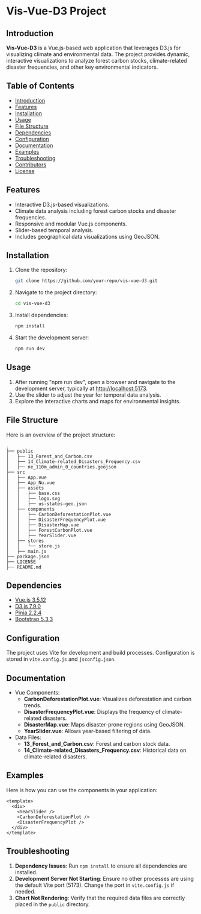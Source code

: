 
# Vis-Vue-D3 Project

## Introduction
**Vis-Vue-D3** is a Vue.js-based web application that leverages D3.js for visualizing climate and environmental data. The project provides dynamic, interactive visualizations to analyze forest carbon stocks, climate-related disaster frequencies, and other key environmental indicators.

## Table of Contents
- [Introduction](#introduction)
- [Features](#features)
- [Installation](#installation)
- [Usage](#usage)
- [File Structure](#file-structure)
- [Dependencies](#dependencies)
- [Configuration](#configuration)
- [Documentation](#documentation)
- [Examples](#examples)
- [Troubleshooting](#troubleshooting)
- [Contributors](#contributors)
- [License](#license)

## Features
- Interactive D3.js-based visualizations.
- Climate data analysis including forest carbon stocks and disaster frequencies.
- Responsive and modular Vue.js components.
- Slider-based temporal analysis.
- Includes geographical data visualizations using GeoJSON.

## Installation
1. Clone the repository:
   ```bash
   git clone https://github.com/your-repo/vis-vue-d3.git
   ```
2. Navigate to the project directory:
   ```bash
   cd vis-vue-d3
   ```
3. Install dependencies:
   ```bash
   npm install
   ```
4. Start the development server:
   ```bash
   npm run dev
   ```

## Usage
1. After running "npm run dev", open a browser and navigate to the development server, typically at [http://localhost:5173](http://localhost:5173).
2. Use the slider to adjust the year for temporal data analysis.
3. Explore the interactive charts and maps for environmental insights.

## File Structure
Here is an overview of the project structure:
```
.
├── public
│   ├── 13_Forest_and_Carbon.csv
│   ├── 14_Climate-related_Disasters_Frequency.csv
│   ├── ne_110m_admin_0_countries.geojson
├── src
│   ├── App.vue
│   ├── App_Nu.vue
│   ├── assets
│   │   ├── base.css
│   │   ├── logo.svg
│   │   ├── us-states-geo.json
│   ├── components
│   │   ├── CarbonDeforestationPlot.vue
│   │   ├── DisasterFrequencyPlot.vue
│   │   ├── DisasterMap.vue
│   │   ├── ForestCarbonPlot.vue
│   │   ├── YearSlider.vue
│   ├── stores
│   │   └── store.js
│   ├── main.js
├── package.json
├── LICENSE
├── README.md
```

## Dependencies
- [Vue.js 3.5.12](https://vuejs.org/)
- [D3.js 7.9.0](https://d3js.org/)
- [Pinia 2.2.4](https://pinia.vuejs.org/)
- [Bootstrap 5.3.3](https://getbootstrap.com/)

## Configuration
The project uses Vite for development and build processes. Configuration is stored in `vite.config.js` and `jsconfig.json`.

## Documentation
- Vue Components:
  - **CarbonDeforestationPlot.vue**: Visualizes deforestation and carbon trends.
  - **DisasterFrequencyPlot.vue**: Displays the frequency of climate-related disasters.
  - **DisasterMap.vue**: Maps disaster-prone regions using GeoJSON.
  - **YearSlider.vue**: Allows year-based filtering of data.
- Data Files:
  - **13_Forest_and_Carbon.csv**: Forest and carbon stock data.
  - **14_Climate-related_Disasters_Frequency.csv**: Historical data on climate-related disasters.

## Examples
Here is how you can use the components in your application:
```vue
<template>
  <div>
    <YearSlider />
    <CarbonDeforestationPlot />
    <DisasterFrequencyPlot />
  </div>
</template>
```

## Troubleshooting
1. **Dependency Issues**: Run `npm install` to ensure all dependencies are installed.
2. **Development Server Not Starting**: Ensure no other processes are using the default Vite port (5173). Change the port in `vite.config.js` if needed.
3. **Chart Not Rendering**: Verify that the required data files are correctly placed in the `public` directory.


